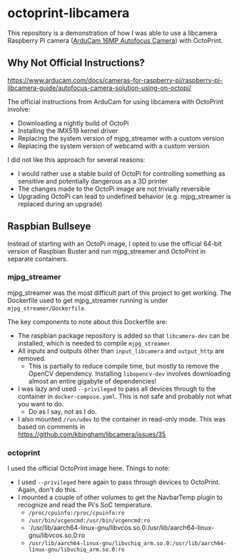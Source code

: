 # octoprint-libcamera

This repository is a demonstration of how I was able to use a libcamera Raspberry Pi camera ([ArduCam 16MP Autofocus Camera](https://www.arducam.com/16mp-autofocus-camera-for-raspberry-pi/)) with OctoPrint.

## Why Not Official Instructions?

https://www.arducam.com/docs/cameras-for-raspberry-pi/raspberry-pi-libcamera-guide/autofocus-camera-solution-using-on-octopi/

The official instructions from ArduCam for using libcamera with OctoPrint involve:

* Downloading a nightly build of OctoPi
* Installing the IMX519 kernel driver
* Replacing the system version of mjpg\_streamer with a custom version
* Replacing the system version of webcamd with a custom version

I did not like this approach for several reasons:

* I would rather use a stable build of OctoPi for controlling something as sensitive and potentially dangerous as a 3D printer
* The changes made to the OctoPi image are not trivially reversible
* Upgrading OctoPi can lead to undefined behavior (e.g. mjpg\_streamer is replaced during an upgrade)

## Raspbian Bullseye

Instead of starting with an OctoPi image, I opted to use the official 64-bit version of Raspbian Buster and run mjpg\_streamer and OctoPrint in separate containers.

### mjpg\_streamer

mjpg\_streamer was the most difficult part of this project to get working. The Dockerfile used to get mjpg\_streamer running is under `mjpg_streamer/Dockerfile`.

The key components to note about this Dockerfile are:

* The raspbian package repository is added so that `libcamera-dev` can be installed, which is needed to compile `mjpg_streamer`
* All inputs and outputs other than `input_libcamera` and `output_http` are removed.
  * This is partially to reduce compile time, but mostly to remove the OpenCV dependency. Installing `libopencv-dev` involves downloading almost an entire gigabyte of dependencies!
* I was lazy and used `--privileged` to pass all devices through to the container in `docker-compose.yaml`. This is not safe and probably not what you want to do.
  * Do as I say, not as I do.
* I also mounted `/run/udev` to the container in read-only mode. This was based on comments in https://github.com/kbingham/libcamera/issues/35

### octoprint

I used the official OctoPrint image here. Things to note:

* I used `--privileged` here again to pass through devices to OctoPrint. Again, don't do this.
* I mounted a couple of other volumes to get the NavbarTemp plugin to recognize and read the Pi's SoC temperature.
  * `/proc/cpuinfo:/proc/cpuinfo:ro`
  * `/usr/bin/vcgencmd:/usr/bin/vcgencmd:ro`
  * `/usr/lib/aarch64-linux-gnu/libvcos.so.0:/usr/lib/aarch64-linux-gnu/libvcos.so.0:ro
  * `/usr/lib/aarch64-linux-gnu/libvchiq_arm.so.0:/usr/lib/aarch64-linux-gnu/libvchiq_arm.so.0:ro`
